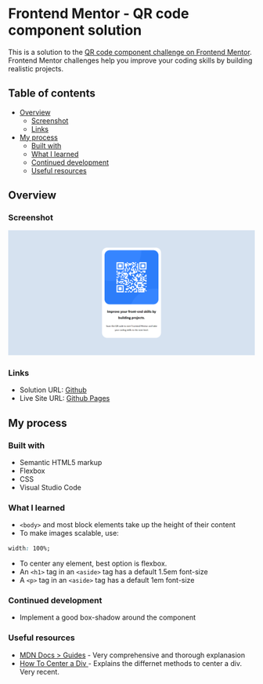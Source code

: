 # Frontend Mentor - QR code component solution

This is a solution to the [QR code component challenge on Frontend Mentor](https://www.frontendmentor.io/challenges/qr-code-component-iux_sIO_H). Frontend Mentor challenges help you improve your coding skills by building realistic projects.

## Table of contents

- [Overview](#overview)
  - [Screenshot](#screenshot)
  - [Links](#links)
- [My process](#my-process)
  - [Built with](#built-with)
  - [What I learned](#what-i-learned)
  - [Continued development](#continued-development)
  - [Useful resources](#useful-resources)

## Overview

### Screenshot

![](./screenshot.png)

### Links

- Solution URL: [Github](https://github.com/mohammad-sayed-ahmad/qr-code-component)
- Live Site URL: [Github Pages](https://your-live-site-url.com)

## My process

### Built with

- Semantic HTML5 markup
- Flexbox
- CSS
- Visual Studio Code

### What I learned

- `<body>` and most block elements take up the height of their content
- To make images scalable, use:

```css
width: 100%;
```

- To center any element, best option is flexbox.
- An `<h1>` tag in an `<aside>` tag has a default 1.5em font-size
- A `<p>` tag in an `<aside>` tag has a default 1em font-size

### Continued development

- Implement a good box-shadow around the component

### Useful resources

- [MDN Docs > Guides](https://developer.mozilla.org/en-US/docs/Learn_web_development/Core/Styling_basics) - Very comprehensive and thorough explanasion
- [How To Center a Div
  ](https://www.joshwcomeau.com/css/center-a-div) - Explains the differnet methods to center a div. Very recent.
